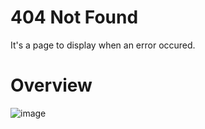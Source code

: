 # 404 Not Found
It's a page to display when an error occured.
# Overview

![image](https://user-images.githubusercontent.com/42228297/136556876-7c5dae0c-85fe-48ae-a31d-bb4c6e934222.png)

